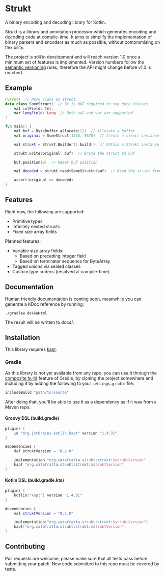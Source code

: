 # Strukt

A binary encoding and decoding library for Kotlin.

Strukt is a library and annotation processor which generates encoding and
decoding code at compile-time. It aims to simplify the implementation of binary
parsers and encoders as much as possible, without compromising on flexibility.

The project is still in development and will reach version 1.0 once a minimum
set of features is implemented. Version numbers follow the [semantic versioning]
rules, therefore the API might change before v1.0 is reached.

## Example

```kotlin
@Struct  // Mark class as struct
data class SomeStruct(  // It is NOT required to use data classes
    val intField: Int,
    var longField: Long  // Both val and var are supported
)

fun main() {
    val buf = ByteBuffer.allocate(12)  // Allocate a buffer
    val original = SomeStruct(1234, 5678)  // Create a struct instance

    val strukt = Strukt.Builder().build()  // Obtain a Strukt instance

    strukt.write(original, buf)  // Write the struct to buf

    buf.position(0)  // Reset buf position

    val decoded = strukt.read<SomeStruct>(buf)  // Read the struct from buf

    assert(original == decoded)
}
```

## Features

Right now, the following are supported:

- Primitive types
- Infinitely nested structs
- Fixed size array fields

Planned features:

- Variable size array fields:
    - Based on preceding integer field
    - Based on terminator sequence for ByteArray
- Tagged unions via sealed classes
- Custom type codecs (resolved at compile-time)

## Documentation

Human friendly documentation is coming soon, meanwhile you can generate a KDoc
reference by running:

```
./gradlew dokkaHtml
```

The result will be written to docs/.

## Installation

This library requires [kapt].

### Gradle

As this library is not yet available from any repo, you can use it through the
[composite build] feature of Gradle, by cloning the project somewhere and
including it by adding the following to your `settings.gradle` file:

```groovy
includeBuild "path/to/source"
```

After doing that, you'll be able to use it as a dependency as if it was from a
Maven repo.

#### Groovy DSL (build.gradle)

```groovy
plugins {
    id "org.jetbrains.kotlin.kapt" version "1.4.31"
}

dependencies {
    def struktVersion = "0.2.0"

    implementation "org.catafratta.strukt:strukt:$struktVersion"
    kapt "org.catafratta.strukt:strukt:$struktVersion"
}
```

#### Kotlin DSL (build.gradle.kts)

```kotlin
plugins {
    kotlin("kapt") version "1.4.31"
}

dependencies {
    val struktVersion = "0.2.0"

    implementation("org.catafratta.strukt:strukt:$struktVersion")
    kapt("org.catafratta.strukt:strukt:$struktVersion")
}
```

## Contributing

Pull requests are welcome, please make sure that all tests pass before
submitting your patch. New code submitted to this repo must be covered by tests.

[semantic versioning]: https://semver.org/ "Semantic Versioning"

[kapt]: https://kotlinlang.org/docs/kapt.html "kapt docs"

[composite build]: https://docs.gradle.org/current/userguide/composite_builds.html "Composite Builds"

